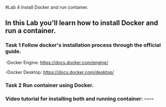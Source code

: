 #Lab 4 Install Docker and run container.

## In this Lab you'll learn how to install Docker and run a container.

### Task 1 Follow docker's installation process through the official guide.

-Docker Engine: https://docs.docker.com/engine/

-Docker Desktop: https://docs.docker.com/desktop/

### Task 2 Run container using Docker.



### Video tutorial for installing both and running container: ----
